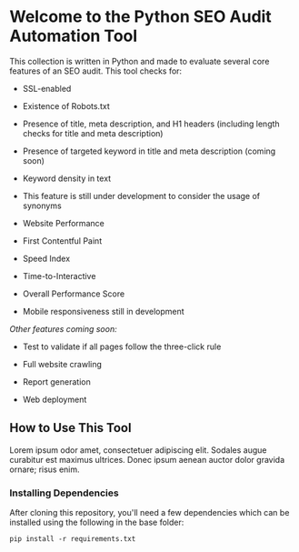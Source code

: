 
# Welcome to the Python SEO Audit Automation Tool

  

This collection is written in Python and made to evaluate several core features of an SEO audit. This tool checks for:

  

- SSL-enabled

- Existence of Robots.txt

- Presence of title, meta description, and H1 headers (including length checks for title and meta description)

- Presence of targeted keyword in title and meta description (coming soon)

- Keyword density in text

- This feature is still under development to consider the usage of synonyms

- Website Performance

- First Contentful Paint

- Speed Index

- Time-to-Interactive

- Overall Performance Score

- Mobile responsiveness still in development

  
  

*Other features coming soon:*

- Test to validate if all pages follow the three-click rule

- Full website crawling

- Report generation

- Web deployment

  

## How to Use This Tool

Lorem ipsum odor amet, consectetuer adipiscing elit. Sodales augue curabitur est maximus ultrices. Donec ipsum aenean auctor dolor gravida ornare; risus enim.

  

### Installing Dependencies
After cloning this repository, you'll need a few dependencies which can be installed using the following in the base folder:

    pip install -r requirements.txt

